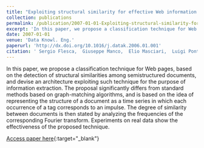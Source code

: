 ```yaml
---
title: "Exploiting structural similarity for effective Web information extraction"
collection: publications
permalink: /publication/2007-01-01-Exploiting-structural-similarity-for-effective-Web-information-extraction
excerpt: 'In this paper, we propose a classification technique for Web pages, based on the detection of structural similarities among semistructured documents, and devise an architecture exploiting such technique for the purpose of information extraction. The proposal significantly differs from standard methods based on graph-matching algorithms, and is based on the idea of representing the structure of a document as a time series in which each occurrence of a tag corresponds to an impulse. The degree of similarity between documents is then stated by analyzing the frequencies of the corresponding Fourier transform. Experiments on real data show the effectiveness of the proposed technique.'
date: 2007-01-01
venue: 'Data Knowl. Eng.'
paperurl: 'http://dx.doi.org/10.1016/j.datak.2006.01.001'
citation: ' Sergio Flesca,  Giuseppe Manco,  Elio Masciari,  Luigi Pontieri,  Andrea Pugliese, &quot;Exploiting structural similarity for effective Web information extraction.&quot; Data Knowl. Eng., 2007.'
---
```

In this paper, we propose a classification technique for Web pages, based on the detection of structural similarities among semistructured documents, and devise an architecture exploiting such technique for the purpose of information extraction. The proposal significantly differs from standard methods based on graph-matching algorithms, and is based on the idea of representing the structure of a document as a time series in which each occurrence of a tag corresponds to an impulse. The degree of similarity between documents is then stated by analyzing the frequencies of the corresponding Fourier transform. Experiments on real data show the effectiveness of the proposed technique.

[Access paper here](http://dx.doi.org/10.1016/j.datak.2006.01.001){:target="_blank"}
